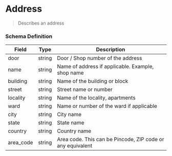 Address
===
>Describes an address

### Schema Definition

|**Field**|**Type**|**Description**|
|---------|--------|---------------|
|door|string|Door / Shop number of the address
|name|string|Name of address if applicable. Example, shop name
|building|string|Name of the building or block
|street|string|Street name or number
|locality|string|Name of the locality, apartments
|ward|string|Name or number of the ward if applicable
|city|string|City name
|state|string|State name
|country|string|Country name
|area_code|string|Area code. This can be Pincode, ZIP code or any equivalent
